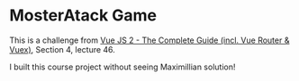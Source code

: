 # MosterAtack Game

This is a challenge from [Vue JS 2 - The Complete Guide (incl. Vue Router & Vuex)](https://www.udemy.com/vuejs-2-the-complete-guide/), Section 4, lecture 46.

I built this course project without seeing Maximillian solution!